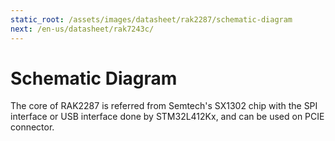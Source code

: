 ```yaml
---
static_root: /assets/images/datasheet/rak2287/schematic-diagram
next: /en-us/datasheet/rak7243c/
---
```


# Schematic Diagram

The core of RAK2287 is referred from Semtech's SX1302 chip with the SPI interface or USB interface done by STM32L412Kx, and can be used on PCIE connector.

<rk-img
  :src="`${$frontmatter.static_root}/gpvh8ltdwzxkureac6jq.jpg`"
  width="100%"
  figure-number="1"
  caption="Schematic Diagram of RAK2287"
/>
